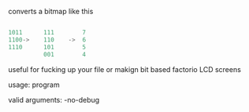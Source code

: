 converts a bitmap like this
```lua

1011      111        7
1100->    110    ->  6
1110      101        5
          001        4
```
          
useful for fucking up your file or makign bit based factorio LCD screens

usage: program <inputfile> <outputfile> <arguments>
  
  valid arguments:
    -no-debug
